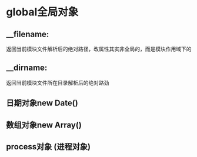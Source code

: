 # global全局对象
## __filename: 
返回当前模块文件解析后的绝对路径，改属性其实非全局的，而是模块作用域下的
## __dirname: 
返回当前模块文件所在目录解析后的绝对路劲
## 日期对象new Date()
## 数组对象new Array()
## process对象 (进程对象)



